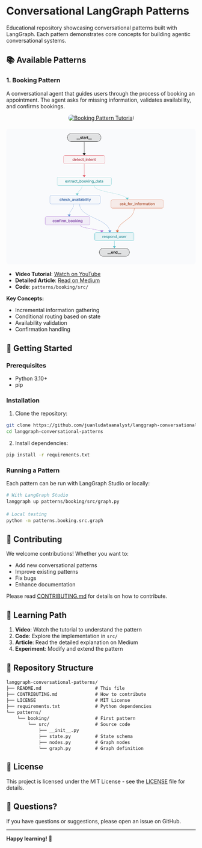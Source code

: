 # Conversational LangGraph Patterns

Educational repository showcasing conversational patterns built with LangGraph. Each pattern demonstrates core concepts for building agentic conversational systems.

## 📚 Available Patterns

### 1. Booking Pattern
A conversational agent that guides users through the process of booking an appointment. The agent asks for missing information, validates availability, and confirms bookings.

<div align="center">
  <a href="https://youtu.be/6p7aGX2jNCY" rel="nofollow">
    <img src="https://img.youtube.com/vi/6p7aGX2jNCY/0.jpg" alt="Booking Pattern Tutorial" style="max-width: 100%; border-radius: 8px;">
  </a>
</div>

<div align="center">
  <img src="img/BookingDiagram.PNG" alt="Booking Pattern Diagram" style="max-width: 100%; border-radius: 8px; margin-top: 20px;">
</div>

- **Video Tutorial**: [Watch on YouTube](https://youtu.be/6p7aGX2jNCY)
- **Detailed Article**: [Read on Medium](https://medium.com/@juanluaiengineer/stop-building-unpredictable-ai-agents-for-booking-systems-62b18b405a1e?utm_source=github)
- **Code**: `patterns/booking/src/`

**Key Concepts:**
- Incremental information gathering
- Conditional routing based on state
- Availability validation
- Confirmation handling

## 🚀 Getting Started

### Prerequisites
- Python 3.10+
- pip

### Installation

1. Clone the repository:
```bash
git clone https://github.com/juanludataanalyst/langgraph-conversational-patterns.git
cd langgraph-conversational-patterns
```

2. Install dependencies:
```bash
pip install -r requirements.txt
```

### Running a Pattern

Each pattern can be run with LangGraph Studio or locally:

```bash
# With LangGraph Studio
langgraph up patterns/booking/src/graph.py

# Local testing
python -m patterns.booking.src.graph
```

## 🤝 Contributing

We welcome contributions! Whether you want to:
- Add new conversational patterns
- Improve existing patterns
- Fix bugs
- Enhance documentation

Please read [CONTRIBUTING.md](CONTRIBUTING.md) for details on how to contribute.

## 📖 Learning Path

1. **Video**: Watch the tutorial to understand the pattern
2. **Code**: Explore the implementation in `src/`
3. **Article**: Read the detailed explanation on Medium
4. **Experiment**: Modify and extend the pattern

## 📁 Repository Structure

```
langgraph-conversational-patterns/
├── README.md                    # This file
├── CONTRIBUTING.md              # How to contribute
├── LICENSE                      # MIT License
├── requirements.txt             # Python dependencies
└── patterns/
    └── booking/                 # First pattern
        └── src/                 # Source code
            ├── __init__.py
            ├── state.py         # State schema
            ├── nodes.py         # Graph nodes
            └── graph.py         # Graph definition
```

## 📝 License

This project is licensed under the MIT License - see the [LICENSE](LICENSE) file for details.

## 🙋 Questions?

If you have questions or suggestions, please open an issue on GitHub.

---

**Happy learning!** 🚀
